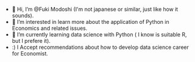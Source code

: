 - 👋 Hi, I’m @Fuki Modoshi (I'm not japanese or similar, just like how it sounds).
- 👀 I’m interested in learn more about the application of Python in Economics and related issues.
- 🌱 I’m currently learning data science with Python ( I know is suitable R, but I prefere it).
- :) I Accept recommendations about how to develop data science career for Economist.
